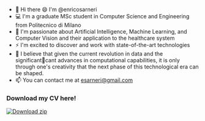 - 👋 Hi there 😄 I'm @enricosarneri 
- 💻 I'm a graduate MSc student in Computer Science and Engineering from Politecnico di Milano
- 🔭 I'm passionate about Artificial Intelligence, Machine Learning, and Computer Vision and their application to the healthcare system
- ⚡ I'm excited to discover and work with state-of-the-art technologies
- 📌 I believe that given the current revolution in data and the significantcant advances in computational capabilities, it is only through one's creativity that the next phase of this technological era can be shaped.
- 📫 You can contact me at esarneri@gmail.com
### Download my CV here!

<!-- BEGIN LATEST DOWNLOAD BUTTON -->
[![Download zip](https://custom-icon-badges.demolab.com/badge/-Download-blue?style=for-the-badge&logo=download&logoColor=white "Download CV")]([https://github.com/your-username/your-repository/blob/main/path/to/YourFile.pdf](https://github.com/enricosarneri/enricosarneri/blob/main/CV_enrico_sarneri_EN.pdf))
<!-- END LATEST DOWNLOAD BUTTON -->
<!--##

**enricosarneri/enricosarneri** is a ✨ _special_ ✨ repository because its `README.md` (this file) appears on your GitHub profile.

Here are some ideas to get you started:

- 🔭 I’m currently working on ...
- 🌱 I’m currently learning ...
- 👯 I’m looking to collaborate on ...
- 🤔 I’m looking for help with ...
- 💬 Ask me about ...
- 📫 How to reach me: ...
- 😄 Pronouns: ...
- ⚡ Fun fact: ...
-->
